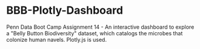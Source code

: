 # BBB-Plotly-Dashboard
Penn Data Boot Camp Assignment 14 - An interactive dashboard to explore a "Belly Button Biodiversity" dataset, which catalogs the microbes that colonize human navels. Plotly.js is used.
